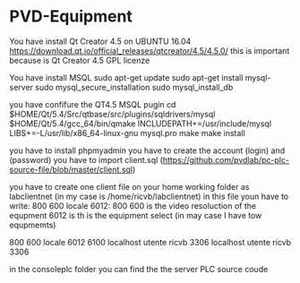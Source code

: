 # PVD-Equipment

You have install Qt Creator 4.5 on UBUNTU 16.04
https://download.qt.io/official_releases/qtcreator/4.5/4.5.0/
this is important because is Qt Creator 4.5 GPL licenze

You have install MSQL 
sudo apt-get update
sudo apt-get install mysql-server
sudo mysql_secure_installation
sudo mysql_install_db

you have confifure the  QT4.5 MSQL pugin 
cd $HOME/Qt/5.4/Src/qtbase/src/plugins/sqldrivers/mysql
$HOME/Qt/5.4/gcc_64/bin/qmake INCLUDEPATH+=/usr/include/mysql LIBS+=-L/usr/lib/x86_64-linux-gnu mysql.pro
make
make install

you have to install phpmyadmin 
you have to create the account (login)  and (password)
you have to import  client.sql (https://github.com/pvdlab/pc-plc-source-file/blob/master/client.sql)

you have to create one client file on your home working folder as labclientnet (in my case is /home/ricvb/labclientnet)
in this file youn  have to write:
800 600 locale 6012:
800 600 is the video resoluction of the equpment
6012 is th ìs the equipment select (in may case I have tow equpmemts)

800 600 locale 6012 6100 localhost utente ricvb 3306 localhost utente ricvb 3306 


in the consoleplc folder you can find the the server PLC source coude
